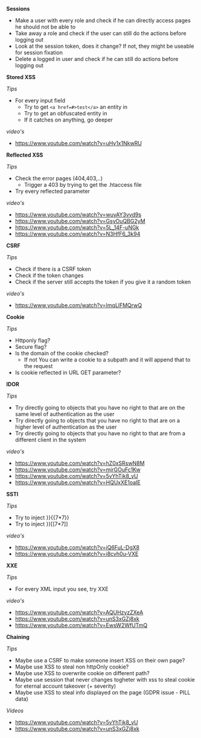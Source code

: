 **Sessions**

- Make a user with every role and check if he can directly access pages he should not be able to
- Take away a role and check if the user can still do the actions before logging out
- Look at the session token, does it change? If not, they might be useable for session fixation
- Delete a logged in user and check if he can still do actions before logging out

**Stored XSS**

*Tips*
- For every input field
	- Try to get ```<a href=#>test</a>``` an entity in
	- Try to get an obfuscated entity in
	- If it catches on anything, go deeper

*video's*
- https://www.youtube.com/watch?v=uHy1x1NkwRU
	
**Reflected XSS**

*Tips*
- Check the error pages (404,403,..)
	- Trigger a 403 by trying to get the .htaccess file
- Try every reflected parameter

*video's*
- https://www.youtube.com/watch?v=wuyAY3vvd9s
- https://www.youtube.com/watch?v=GsyOuQBG2yM
- https://www.youtube.com/watch?v=5L_14F-uNGk
- https://www.youtube.com/watch?v=N3HfF6_3k94

**CSRF**

*Tips*
- Check if there is a CSRF token
- Check if the token changes
- Check if the server still accepts the token if you give it a random token

*video's*
- https://www.youtube.com/watch?v=ImqLlFMQrwQ

**Cookie**

*Tips*
- Httponly flag?
- Secure flag?
- Is the domain of the cookie checked? 
	- If not You can write a cookie to a subpath and it will append that to the request
- Is cookie reflected in URL GET parameter?

**IDOR**

*Tips*
- Try directly going to objects that you have no right to that are on the same level of authentication as the user
- Try directly going to objects that you have no right to that are on a higher level of authentication as the user
- Try directly going to objects that you have no right to that are from a different client in the system

*video's*
- https://www.youtube.com/watch?v=hZ0xSRswN8M
- https://www.youtube.com/watch?v=mjrGOuFc1Kw
- https://www.youtube.com/watch?v=5vYhTik8_yU
- https://www.youtube.com/watch?v=HQUxXE1oaIE

**SSTI**

*Tips*
- Try to inject }}{{7*7}}
- Try to inject }}[[7*7]]

*video's*
- https://www.youtube.com/watch?v=iQ6FuL-DgX8
- https://www.youtube.com/watch?v=i8cvh0u-VXE

**XXE**

*Tips*
- For every XML input you see, try XXE

*video's*
- https://www.youtube.com/watch?v=AQUHzyzZXeA
- https://www.youtube.com/watch?v=unS3xGZj8xk
- https://www.youtube.com/watch?v=EwsW2WfUTmQ

**Chaining**

*Tips*
- Maybe use a CSRF to make someone insert XSS on their own page?
- Maybe use XSS to steal non httpOnly cookie?
- Maybe use XSS to overwrite cookie on different path?
- Maybe use session that never changes togheter with xss to steal cookie for eternal account takeover (+ severity)
- Maybe use XSS to steal info displayed on the page (GDPR issue - PILL data)

*Videos*
- https://www.youtube.com/watch?v=5vYhTik8_yU
- https://www.youtube.com/watch?v=unS3xGZj8xk
